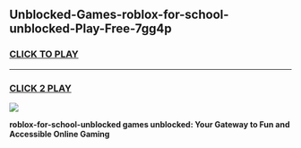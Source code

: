 
## Unblocked-Games-roblox-for-school-unblocked-Play-Free-7gg4p
<h3>
<a href="https://premium76.site?title=roblox-for-school-unblocked&ref=21A">CLICK TO PLAY</a></h3>
<hr>

<h3>
<a href="https://premium76.site?title=roblox-for-school-unblocked&ref=21A">CLICK 2 PLAY</a>
  
</h3>

<a href="https://premium76.site?title=roblox-for-school-unblocked&ref=21A"><img src="https://clearcache.store/games.png"></a>


**roblox-for-school-unblocked games unblocked: Your Gateway to Fun and Accessible Online Gaming**

